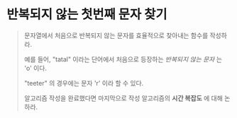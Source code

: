 # 반복되지 않는 첫번째 문자 찾기

> 문자열에서 처음으로 반복되지 않는 문자를 효율적으로 찾아내는 함수를 작성하라.
>
> 예를 들어, "tatal" 이라는 단어에서 처음으로 등장하는 _반복되지 않는 문자_ 는 'o' 이다.
>
> "teeter" 의 경우에는 문자 'r' 이라 할 수 있다.
>
> 알고리즘 작성을 완료했다면 마지막으로 작성 알고리즘의 __시간 복잡도__ 에 대해 논하라.

